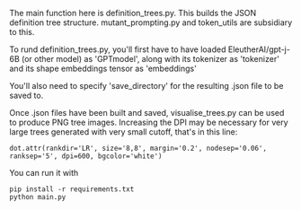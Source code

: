 The main function here is definition_trees.py. This builds the JSON definition tree structure.
mutant_prompting.py and token_utils are subsidiary to this.

To rund definition_trees.py, you'll first have to have loaded EleutherAI/gpt-j-6B (or other model) as 'GPTmodel', 
along with its tokenizer as 'tokenizer' and its shape embeddings tensor as 'embeddings'

You'll also need to specify 'save_directory' for the resulting .json file to be saved to.

Once .json files have been built and saved, visualise_trees.py can be used to produce PNG tree images.
Increasing the DPI may be necessary for very large trees generated with very small cutoff, that's in this line:
    
    dot.attr(rankdir='LR', size='8,8', margin='0.2', nodesep='0.06', ranksep='5', dpi=600, bgcolor='white')      
    


You can run it with
```
pip install -r requirements.txt
python main.py
```
